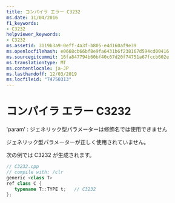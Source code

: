 ```yaml
---
title: コンパイラ エラー C3232
ms.date: 11/04/2016
f1_keywords:
- C3232
helpviewer_keywords:
- C3232
ms.assetid: 3119b3a9-0eff-4a3f-b805-e4d160af9e39
ms.openlocfilehash: e0668cb66bf8e9fa6431b6f238167d594cd00416
ms.sourcegitcommit: 16fa847794b60bf40c67d20f74751a67fccb602e
ms.translationtype: MT
ms.contentlocale: ja-JP
ms.lasthandoff: 12/03/2019
ms.locfileid: "74750313"
---
```

# <a name="compiler-error-c3232"></a>コンパイラ エラー C3232

'param' : ジェネリック型パラメーターは修飾名では使用できません

ジェネリック型パラメーターが正しく使用されていません。

次の例では C3232 が生成されます。

```cpp
// C3232.cpp
// compile with: /clr
generic <class T>
ref class C {
   typename T::TYPE t;   // C3232
};
```
